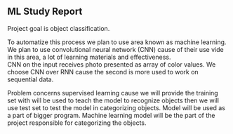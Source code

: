 ## ML Study Report
Project goal is object classification.

To automatize this process we plan to use area known as machine learning.
We plan to use convolutional neural network (CNN) cause of their use vide in this area, a lot of learning materials and effectiveness.  
CNN on the input receives photo presented as array of color values. 
We choose CNN over RNN cause the second is more used to work on sequential data.

Problem concerns supervised learning cause we will provide the training set with will be used to teach the model to recognize objects then we will use test set to test the model in categorizing objects. Model will be used as a part of bigger program. Machine learning model will be the part of the project responsible for categorizing the objects.